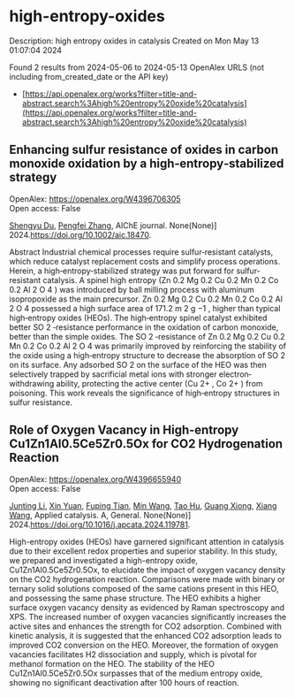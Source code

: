 # high-entropy-oxides
Description: high entropy oxides in catalysis
Created on Mon May 13 01:07:04 2024

Found 2 results from 2024-05-06 to 2024-05-13
OpenAlex URLS (not including from_created_date or the API key)
- [https://api.openalex.org/works?filter=title-and-abstract.search%3Ahigh%20entropy%20oxide%20catalysis](https://api.openalex.org/works?filter=title-and-abstract.search%3Ahigh%20entropy%20oxide%20catalysis)

## Enhancing sulfur resistance of oxides in carbon monoxide oxidation by a high‐entropy‐stabilized strategy   

OpenAlex: https://openalex.org/W4396706305    
Open access: False
    
[Shengyu Du](https://openalex.org/A5029370723), [Pengfei Zhang](https://openalex.org/A5005363741), AIChE journal. None(None)] 2024.https://doi.org/10.1002/aic.18470.
    
Abstract Industrial chemical processes require sulfur‐resistant catalysts, which reduce catalyst replacement costs and simplify process operations. Herein, a high‐entropy‐stabilized strategy was put forward for sulfur‐resistant catalysis. A spinel high entropy (Zn 0.2 Mg 0.2 Cu 0.2 Mn 0.2 Co 0.2 Al 2 O 4 ) was introduced by ball milling process with aluminum isopropoxide as the main precursor. Zn 0.2 Mg 0.2 Cu 0.2 Mn 0.2 Co 0.2 Al 2 O 4 possessed a high surface area of 171.2 m 2 g −1 , higher than typical high‐entropy oxides (HEOs). The high‐entropy spinel catalyst exhibited better SO 2 ‐resistance performance in the oxidation of carbon monoxide, better than the simple oxides. The SO 2 ‐resistance of Zn 0.2 Mg 0.2 Cu 0.2 Mn 0.2 Co 0.2 Al 2 O 4 was primarily improved by reinforcing the stability of the oxide using a high‐entropy structure to decrease the absorption of SO 2 on its surface. Any adsorbed SO 2 on the surface of the HEO was then selectively trapped by sacrificial metal ions with stronger electron‐withdrawing ability, protecting the active center (Cu 2+ , Co 2+ ) from poisoning. This work reveals the significance of high‐entropy structures in sulfur resistance.    

    

## Role of Oxygen Vacancy in High-entropy Cu1Zn1Al0.5Ce5Zr0.5Ox for CO2 Hydrogenation Reaction   

OpenAlex: https://openalex.org/W4396655940    
Open access: False
    
[Junting Li](https://openalex.org/A5020561814), [Xin Yuan](https://openalex.org/A5087073100), [Fuping Tian](https://openalex.org/A5062691210), [Min Wang](https://openalex.org/A5054627070), [Tao Hu](https://openalex.org/A5001755416), [Guang Xiong](https://openalex.org/A5067863644), [Xiang Wang](https://openalex.org/A5044936528), Applied catalysis. A, General. None(None)] 2024.https://doi.org/10.1016/j.apcata.2024.119781.
    
High-entropy oxides (HEOs) have garnered significant attention in catalysis due to their excellent redox properties and superior stability. In this study, we prepared and investigated a high-entropy oxide, Cu1Zn1Al0.5Ce5Zr0.5Ox, to elucidate the impact of oxygen vacancy density on the CO2 hydrogenation reaction. Comparisons were made with binary or ternary solid solutions composed of the same cations present in this HEO, and possessing the same phase structure. The HEO exhibits a higher surface oxygen vacancy density as evidenced by Raman spectroscopy and XPS. The increased number of oxygen vacancies significantly increases the active sites and enhances the strength for CO2 adsorption. Combined with kinetic analysis, it is suggested that the enhanced CO2 adsorption leads to improved CO2 conversion on the HEO. Moreover, the formation of oxygen vacancies facilitates H2 dissociation and supply, which is pivotal for methanol formation on the HEO. The stability of the HEO Cu1Zn1Al0.5Ce5Zr0.5Ox surpasses that of the medium entropy oxide, showing no significant deactivation after 100 hours of reaction.    

    

